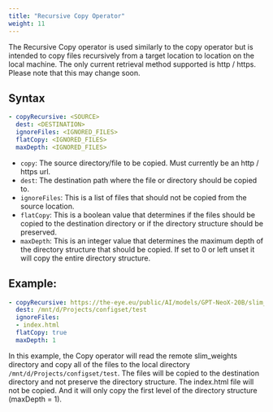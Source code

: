 ```yaml
---
title: "Recursive Copy Operator"
weight: 11
---
```

The Recursive Copy operator is used similarly to the copy operator but is intended to copy files recursively from a target location to location on the local machine.  The only current retrieval method supported is http / https.  Please note that this may change soon.

## Syntax

```yaml
- copyRecursive: <SOURCE>
  dest: <DESTINATION>
  ignoreFiles: <IGNORED_FILES>
  flatCopy: <IGNORED_FILES>
  maxDepth: <IGNORED_FILES>
```

* `copy`: The source directory/file to be copied.  Must currently be an http / https url.
* `dest`: The destination path where the file or directory should be copied to.
* `ignoreFiles`: This is a list of files that should not be copied from the source location.
* `flatCopy`: This is a boolean value that determines if the files should be copied to the destination directory or if the directory structure should be preserved.
* `maxDepth`: This is an integer value that determines the maximum depth of the directory structure that should be copied. If set to 0 or left unset it will copy the entire directory structure.

## Example:
```yaml
- copyRecursive: https://the-eye.eu/public/AI/models/GPT-NeoX-20B/slim_weights/
  dest: /mnt/d/Projects/configset/test
  ignoreFiles: 
  - index.html
  flatCopy: true
  maxDepth: 1
```

In this example, the Copy operator will read the remote slim_weights directory and copy all of the files to the local directory `/mnt/d/Projects/configset/test`.  The files will be copied to the destination directory and not preserve the directory structure.  The index.html file will not be copied.  And it will only copy the first level of the directory structure (maxDepth = 1).




